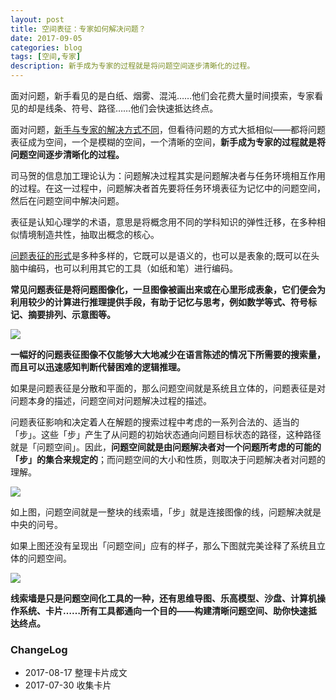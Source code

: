 ```yaml
---
layout: post
title: 空间表征：专家如何解决问题？
date: 2017-09-05
categories: blog
tags: [空间,专家]
description: 新手成为专家的过程就是将问题空间逐步清晰化的过程。
---
```


面对问题，新手看见的是白纸、烟雾、混沌……他们会花费大量时间摸索，专家看见的却是线条、符号、路径……他们会快速抵达终点。

面对问题，[新手与专家的解决方式不同](http://www.mesule.com/2017/08/SimonCorruptionChina)，但看待问题的方式大抵相似——都将问题表征成为空间，一个是模糊的空间，一个清晰的空间，**新手成为专家的过程就是将问题空间逐步清晰化的过程。**

司马贺的信息加工理论认为：问题解决过程其实是问题解决者与任务环境相互作用的过程。在这一过程中，问题解决者首先要将任务环境表征为记忆中的问题空间，然后在问题空间中解决问题。

表征是认知心理学的术语，意思是将概念用不同的学科知识的弹性迁移，在多种相似情境制造共性，抽取出概念的核心。

[问题表征的形式](http://www.cnfeat.com/blog/2017/05/30/InterdisciplinaryLearning/#二表征大问题)是多种多样的，它既可以是语义的，也可以是表象的;既可以在头脑中编码，也可以利用其它的工具（如纸和笔）进行编码。

**常见问题表征是将问题图像化，一旦图像被画出来或在心里形成表象，它们便会为利用较少的计算进行推理提供手段，有助于记忆与思考，例如数学等式、符号标记、摘要排列、示意图等。**

![](http://openmindclub.qiniudn.com/omt/ProblemSpace01.jpg)

**一幅好的问题表征图像不仅能够大大地减少在语言陈述的情况下所需要的搜索量，而且可以迅速感知判断代替困难的逻辑推理。**

如果是问题表征是分散和平面的，那么问题空间就是系统且立体的，问题表征是对问题本身的描述，问题空间对问题解决过程的描述。

问题表征影响和决定着人在解题的搜索过程中考虑的一系列合法的、适当的「步」。这些「步」产生了从问题的初始状态通向问题目标状态的路径，这种路径就是「问题空间」。因此，**问题空间就是由问题解决者对一个问题所考虑的可能的「步」的集合来规定的**；而问题空间的大小和性质，则取决于问题解决者对问题的理解。

![](http://openmindclub.qiniudn.com/omt/ProblemSpace02.jpg)

如上图，问题空间就是一整块的线索墙，「步」就是连接图像的线，问题解决就是中央的问号。

如果上图还没有呈现出「问题空间」应有的样子，那么下图就完美诠释了系统且立体的问题空间。

![](http://openmindclub.qiniudn.com/omt/ProblemSpace03.jpg)

**线索墙是只是问题空间化工具的一种，还有思维导图、乐高模型、沙盘、计算机操作系统、卡片……所有工具都通向一个目的——构建清晰问题空间、助你快速抵达终点。**


### ChangeLog

- 2017-08-17 整理卡片成文
- 2017-07-30 收集卡片





